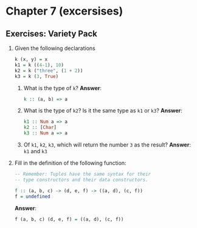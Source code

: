 # Chapter 7 (excersises)

## Exercises: Variety Pack

1. Given the following declarations

   ```haskell
   k (x, y) = x
   k1 = k ((4-1), 10)
   k2 = k ("three", (1 + 2))
   k3 = k (3, True)
   ```

   1. What is the type of `k`?
      **Answer**:

       ```haskell
       k :: (a, b) => a
       ```

   2. What is the type of `k2`? Is it the same type as `k1` or `k3`?
      **Answer**:

      ```haskell
      k1 :: Num a => a
      k2 :: [Char]
      k3 :: Num a => a
      ```

   3. Of `k1`, `k2`, `k3`, which will return the number `3` as the result?
      **Answer**: `k1` and `k3`

2. Fill in the definition of the following function:

   ```haskell
   -- Remember: Tuples have the same syntax for their
   -- type constructors and their data constructors.

   f :: (a, b, c) -> (d, e, f) -> ((a, d), (c, f))
   f = undefined
   ```
   **Answer**: 

   ```haskell
   f (a, b, c) (d, e, f) = ((a, d), (c, f))
   ```

   ​